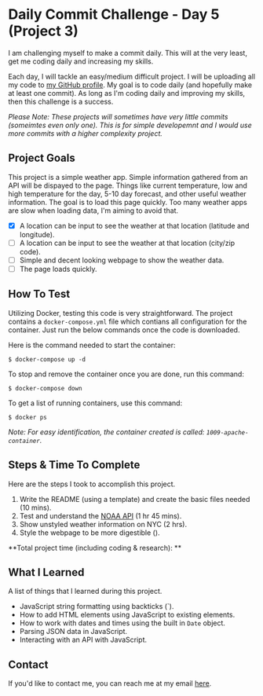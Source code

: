 # Daily Commit Challenge - Day 5 (Project 3)

I am challenging myself to make a commit daily. This will at the very least, get me coding daily and increasing my skills. 

Each day, I will tackle an easy/medium difficult project. I will be uploading all my code to [my GitHub profile](https://github.com/willbushie). My goal is to code daily (and hopefully make at least one commit). As long as I'm coding daily and improving my skills, then this challenge is a success.

*Please Note: These projects will sometimes have very little commits (someimtes even only one). This is for simple developemnt and I would use more commits with a higher complexity project.*

## Project Goals

This project is a simple weather app. Simple information gathered from an API will be dispayed to the page. Things like current temperature, low and high temperature for the day, 5-10 day forecast, and other useful weather information. The goal is to load this page quickly. Too many weather apps are slow when loading data, I'm aiming to avoid that. 

- [x] A location can be input to see the weather at that location (latitude and longitude).
- [ ] A location can be input to see the weather at that location (city/zip code).
- [ ] Simple and decent looking webpage to show the weather data.
- [ ] The page loads quickly.

## How To Test

Utilizing Docker, testing this code is very straightforward. The project contains a `docker-compose.yml` file which contians all configuration for the container. Just run the below commands once the code is downloaded. 

Here is the command needed to start the container:
```
$ docker-compose up -d
```

To stop and remove the container once you are done, run this command:
```
$ docker-compose down
```

To get a list of running containers, use this command: 
```
$ docker ps
```

*Note: For easy identification, the container created is called: `1009-apache-container`.*

## Steps & Time To Complete

Here are the steps I took to accomplish this project. 

1. Write the README (using a template) and create the basic files needed (10 mins).
2. Test and understand the [NOAA API](https://www.weather.gov/documentation/services-web-api) (1 hr 45 mins).
3. Show unstyled weather information on NYC (2 hrs).
4. Style the webpage to be more digestible (). 

**Total project time (including coding & research): **

## What I Learned

A list of things that I learned during this project.

- JavaScript string formatting using backticks (\`). 
- How to add HTML elements using JavaScript to existing elements. 
- How to work with dates and times using the built in `Date` object.
- Parsing JSON data in JavaScript.
- Interacting with an API with JavaScript.

## Contact

If you'd like to contact me, you can reach me at my email [here](mailto:willbushie@gmail.com).